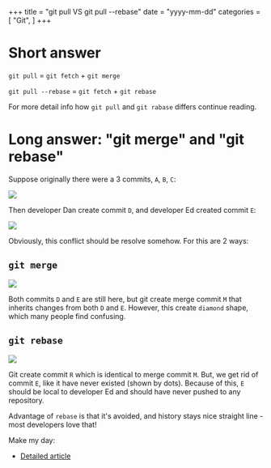 +++
title = "git pull VS git pull --rebase"
date = "yyyy-mm-dd"
categories = [
    "Git",
]
+++

<!--more-->

# Short answer

`git pull` = `git fetch` + `git merge`

`git pull --rebase` = `git fetch` + `git rebase`

For more detail info how `git pull` and `git rabase` differs continue reading.

#  Long answer: "git merge" and "git rebase"

Suppose originally there were a 3 commits, `A`, `B`, `C`:

![](http://i.stack.imgur.com/lJRq7.png)

Then developer Dan create commit `D`, and developer Ed created commit `E`:

![](http://i.stack.imgur.com/pK7Zb.png)

Obviously, this conflict should be resolve somehow. For this are 2 ways:

##	`git merge`

![](http://i.stack.imgur.com/9Ul5w.png)

Both commits `D` and `E` are still here, but git create merge commit `M` that inherits changes from both `D` and `E`. However, this create `diamond` shape, which many people find confusing.

##	`git rebase`

![](http://i.stack.imgur.com/TvXuJ.png)

Git create commit `R` which is identical to merge commit `M`. But, we get rid of commit `E`, like it have never existed (shown by dots). Because of this, `E` should be local to developer Ed and should have never pushed to any repository.

Advantage of `rebase` is that it's avoided, and history stays nice straight line - most developers love that!

Make my day:
*	[Detailed article](https://www.atlassian.com/git/tutorials/merging-vs-rebasing)